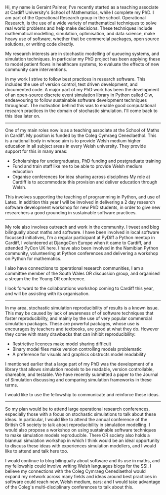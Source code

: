 Hi, my name is Geraint Palmer, I've recently started as a teaching associate at Cardiff University's School of Mathematics, while I complete my PhD. I am part of the Operational Research group in the school. Operational Research, is the use of a wide variety of mathematical techniques to solve real world problems and help make decisions. These techniques include mathematical modelling, simulation, optimisation, and data science, make heavy use of software, whether that be commercial packages, open source solutions, or writing code directly.

My research interests are in stochastic modelling of queueing systems, and simulation techniques. In particular my PhD project has been applying these to model patient flows in healthcare systems, to evaluate the effects of new community care interventions.

In my work I strive to follow best practices in research software. This includes the use of version control, test driven development, and documented code.
A major part of my PhD work has been the development of an open-source discrete event simulation library in Python called Ciw, endeavouring to follow sustainable software development techniques throughout.
The motivation behind this was to enable good computational research practices in the domain of stochastic simulation. I'll come back to this idea later on.

---

One of my main roles now is as a teaching associate at the School of Maths in Cardiff.
My position is funded by the Coleg Cymraeg Cenedlaethol.
This is a national body in whose aim is to provide Welsh medium higher education in all subject areas in every Welsh university. They provide support for this in many areas:
+ Scholarships for undergraduates, PhD funding and postgraduate training
+ Fund and train staff like me to be able to provide Welsh medium education
+ Organise conferences for idea sharing across disciplines
My role at Cardiff is to accommodate this provision and deliver education through Welsh.

This involves supporting the teaching of programming in Python, and use of Latex. In addition this year I will be involved in delivering a 2 day research software development workshop for new PhD students, in order to give new researchers a good grounding in sustainable software practices.

---

My role also involves outreach and work in the community. I tweet and blog bilingually about maths and software. I have been involved in local software focussed initiatives, I'm a regular participant at PyDiff a Python meetup in Cardiff, I volunteered at DjangoCon Europe when it came to Cardiff, and attended PyCon UK here.
I have also been involved in the Namibian Python community, volunteering at Python conferences and delivering a workshop on Python for mathematics.

I also have connections to operational research communities, I am a committee member of the South Wales OR discussion group, and organised a stream the the Young OR conference.

I look forward to the collaborations workshop coming to Cardiff this year, and will be assisting with its organisation.

---

In my area, stochastic simulation reproducibility of results is a known issue.
This may be caused by lack of awareness of of software techniques that foster reproducibility, and mainly by the use of very popular commercial simulation packages. These are powerful packages, whose use is encourages by teachers and textbooks, are good at what they do. However they come with many drawbacks that can inhibit reproducibility:
+ Restrictive licences make model sharing difficult
+ Binary model files make version controlling models problematic
+ A preference for visuals and graphics obstructs model readability

I mentioned earlier that a large part of my PhD was the development of a library that allows simulation models to be readable, version controllable, shareable, and testable.
We have recently submitted a paper to the Journal of Simulation discussing and comparing simulation frameworks in these terms.

I would like to use the fellowship to communicate and reinforce these ideas.

---

So my plan would be to attend large operational research conferences, especially those with a focus on stochastic simulations to talk about these ideas.
In particular, I would like to attend the annual conference of the British OR society to talk about reproducibility in simulation modelling. I would also propose a workshop on using sustainable software techniques to make simulation models reproducible.
There OR society also holds a biannual simulation workshop in which I think would be an ideal opportunity to discuss these ideas with experiences simulation modellers, and I would like to attend and talk here too.

I would continue to blog bilingually about software and its use in maths, and my fellowship could involve writing Welsh languages blogs for the SSI.
I believe my connections with the Coleg Cymraeg Cenedlaethol would expand my network across many fields and ideas around best practices in software could reach new, Welsh medium, ears: and I would take advantage of the Coleg's multi-disciplinary conferences to talk about this.